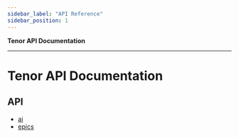 ```yaml
---
sidebar_label: "API Reference"
sidebar_position: 1
---
```


**Tenor API Documentation**

***

# Tenor API Documentation

## API

- [ai](ai/README.md)
- [epics](epics/README.md)
